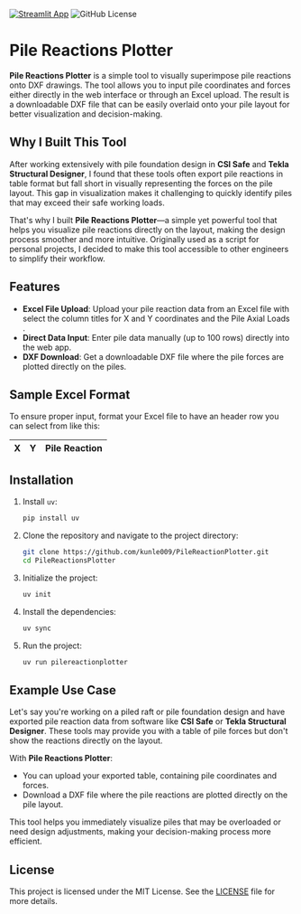 [![Streamlit App](https://static.streamlit.io/badges/streamlit_badge_black_white.svg)](https://pilereactionplotter.streamlit.app)
![GitHub License](https://img.shields.io/github/license/kunle009/pilereactionplotter)

# Pile Reactions Plotter

**Pile Reactions Plotter** is a simple tool to visually superimpose pile reactions onto DXF drawings. The tool allows you to input pile coordinates and forces either directly in the web interface or through an Excel upload. The result is a downloadable DXF file that can be easily overlaid onto your pile layout for better visualization and decision-making.

## Why I Built This Tool

After working extensively with pile foundation design in **CSI Safe** and **Tekla Structural Designer**, I found that these tools often export pile reactions in table format but fall short in visually representing the forces on the pile layout. This gap in visualization makes it challenging to quickly identify piles that may exceed their safe working loads.

That's why I built **Pile Reactions Plotter**—a simple yet powerful tool that helps you visualize pile reactions directly on the layout, making the design process smoother and more intuitive. Originally used as a script for personal projects, I decided to make this tool accessible to other engineers to simplify their workflow.

## Features

- **Excel File Upload**: Upload your pile reaction data from an Excel file with select the column titles for X and Y coordinates and the Pile Axial Loads .
- **Direct Data Input**: Enter pile data manually (up to 100 rows) directly into the web app.
- **DXF Download**: Get a downloadable DXF file where the pile forces are plotted directly on the piles.

## Sample Excel Format

To ensure proper input, format your Excel file to have an header row you can select from like this:

| X  | Y  | Pile Reaction |
|----|----|---------------|



## Installation

1. Install `uv`:
    ```bash
    pip install uv
    ```

2. Clone the repository and navigate to the project directory:
    ```bash
    git clone https://github.com/kunle009/PileReactionPlotter.git
    cd PileReactionsPlotter
    ```

3. Initialize the project:
    ```bash
    uv init
    ```

4. Install the dependencies:
    ```bash
    uv sync
    ```

5. Run the project:
    ```bash
    uv run pilereactionplotter
    ```

## Example Use Case

Let's say you're working on a piled raft or pile foundation design and have exported pile reaction data from software like **CSI Safe** or **Tekla Structural Designer**. These tools may provide you with a table of pile forces but don't show the reactions directly on the layout.

With **Pile Reactions Plotter**:

- You can upload your exported table, containing pile coordinates and forces.
- Download a DXF file where the pile reactions are plotted directly on the pile layout.

This tool helps you immediately visualize piles that may be overloaded or need design adjustments, making your decision-making process more efficient.

## License

This project is licensed under the MIT License. See the [LICENSE](LICENSE) file for more details.
